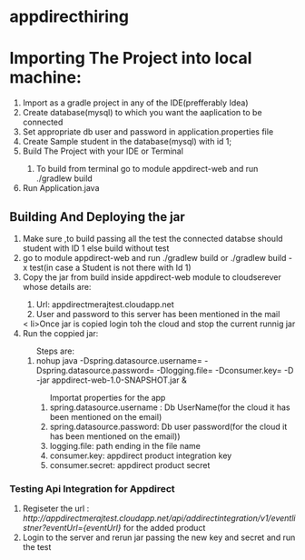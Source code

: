 # appdirecthiring
<h1>Importing The Project into local machine:</h1>
 <p><ol>  
 <li>Import as a gradle project in any of the IDE(prefferably Idea)</li>
   <li>Create database(mysql) to which you want the aaplication to be connected</li>
   <li>Set appropriate db user and password in application.properties file</li>
   <li>Create Sample student in the database(mysql) with id 1;</li>
   <li>Build The Project with your IDE or Terminal</li>
        <ol>
        <li>To build from terminal go to module appdirect-web and run ./gradlew build</li>
        </ol>
   <li>Run Application.java</li>
   </ol>
   </p>
   <h2>Building And Deploying the jar</h2>
   <ol>
    <li>Make sure ,to build passing all the test the connected databse should student with ID 1 else build without test</li>
    <li>go to module appdirect-web and run ./gradlew build or ./gradlew build -x test(in case a Student is not there with Id 1)</li>
    <li>Copy the jar from build inside appdirect-web module to cloudserever whose details are:</li>
    <ol>
      <li>Url: appdirectmerajtest.cloudapp.net</li>
      <li>User and password to this server has been mentioned in the mail</li>
    </ol>
      < li>Once jar is copied login toh the cloud and stop the current runnig jar</li>
      <li>Run the coppied jar:</li>
    <ol>Steps are:
      <li>nohup java -Dspring.datasource.username=<?> -Dspring.datasource.password=<?> -Dlogging.file=<?> -Dconsumer.key=<?> -D<?> -jar appdirect-web-1.0-SNAPSHOT.jar &</li>
        <ol>Importat properties for the app
          <li>
             spring.datasource.username : Db UserName(for the cloud it has been mentioned on the email)
          </li>
          <li>
           spring.datasource.password: Db user password(for the cloud it has been mentioned on the email))
          </li>
          <li>
          logging.file: path ending in the file name  
          </li>
          <li>
          consumer.key: appdirect product integration key  
          </li>
          <li>
          consumer.secret: appdirect product secret
          </li>
      </ol>
    </ol>
   </ol>
   <h3>Testing Api Integration for Appdirect</h3>
   <ol>
     <li>Regiseter the url :<i> http://appdirectmerajtest.cloudapp.net/api/addirectintegration/v1/eventlistner?eventUrl={eventUrl}</i> for the added product
     </li>
     <li>Login to the server and rerun jar passing the new key and secret and run the test</li>
   </ol>
